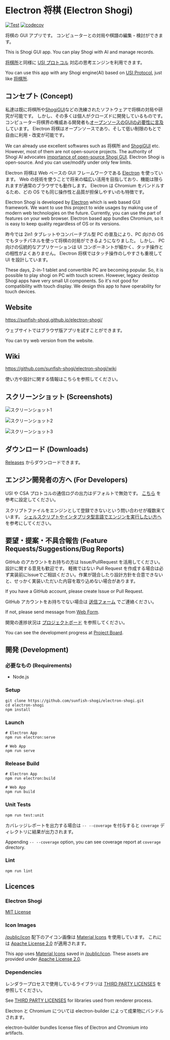 # Electron 将棋 (Electron Shogi)

[![Test](https://github.com/sunfish-shogi/electron-shogi/actions/workflows/test.yml/badge.svg?branch=main&event=push)](https://github.com/sunfish-shogi/electron-shogi/actions/workflows/test.yml)
[![codecov](https://codecov.io/gh/sunfish-shogi/electron-shogi/branch/main/graph/badge.svg?token=TLSQXAIJFY)](https://codecov.io/gh/sunfish-shogi/electron-shogi)

将棋の GUI アプリです。
コンピューターとの対局や棋譜の編集・検討ができます。

This is Shogi GUI app.
You can play Shogi with AI and manage records.

[将棋所](http://shogidokoro.starfree.jp/)と同様に [USI プロトコル](http://shogidokoro.starfree.jp/usi.html) 対応の思考エンジンを利用できます。

You can use this app with any Shogi engine(AI) based on [USI Protocol](http://shogidokoro.starfree.jp/usi.html), just like [将棋所](http://shogidokoro.starfree.jp/).

## コンセプト (Concept)

私達は既に将棋所や[ShogiGUI](http://shogigui.siganus.com/)などの洗練されたソフトウェアで将棋の対局や研究が可能です。
しかし、その多くは個人がクローズドに開発しているものです。
コンピューター将棋界の権威ある開発者も[オープンソースのGUIの必要性に言及](https://yaneuraou.yaneu.com/2022/01/15/new-gui-for-shogi-is-needed-to-improve-the-usi-protocol/)しています。
Electron 将棋はオープンソースであり、そして低い制限のもとで自由に利用・改変が可能です。

We can already use excellent softwares such as 将棋所 and [ShogiGUI](http://shogigui.siganus.com/) etc.
However, most of them are not open-source projects.
The authority of Shogi AI advocates [importance of open-source Shogi GUI](https://yaneuraou.yaneu.com/2022/01/15/new-gui-for-shogi-is-needed-to-improve-the-usi-protocol/).
Electron Shogi is open-source. And you can use/modify under only few limits.

Electron 将棋は Web ベースの GUI フレームワークである [Electron](https://www.electronjs.org/) を使っています。
Web の技術を使うことで将来の幅広い活用を目指しており、機能は限られますが通常のブラウザでも動作します。
Electron は Chromium をバンドルするため、どの OS でも同じ操作性と品質が担保しやすいのも特徴です。

Electron Shogi is developed by [Electron](https://www.electronjs.org/) which is web based GUI framework.
We want to use this project to wide usages by making use of modern web technologies on the future.
Currently, you can use the part of features on your web browser.
Electron based app bundles Chromium, so it is easy to keep quality regardless of OS or its versions.

昨今では 2in1 タブレットやコンバーチブル型 PC の普及により、PC 向けの OS でもタッチパネルを使って将棋の対局ができるようになりました。
しかし、 PC 向けの伝統的なアプリケーションは UI コンポーネントが細かく、タッチ操作との相性がよくありません。
Electron 将棋ではタッチ操作のしやすさも重視して UI を設計しています。

These days, 2-in-1 tablet and convertible PC are becoming popular.
So, it is possible to play shogi on PC with touch screen.
However, legacy desktop Shogi apps have very small UI components. So it's not good for compatibility with touch display.
We design this app to have operability for touch devices.

## Website

https://sunfish-shogi.github.io/electron-shogi/

ウェブサイトではブラウザ版アプリを試すことができます。

You can try web version from the website.

## Wiki

https://github.com/sunfish-shogi/electron-shogi/wiki

使い方や設計に関する情報はこちらを参照してください。

## スクリーンショット (Screenshots)

![スクリーンショット1](docs/screenshots/screenshot001.png)

![スクリーンショット2](docs/screenshots/screenshot002.png)

![スクリーンショット3](docs/screenshots/screenshot003.png)

## ダウンロード (Downloads)

[Releases](https://github.com/sunfish-shogi/electron-shogi/releases) からダウンロードできます。

## エンジン開発者の方へ (For Developers)

USI や CSA プロトコルの通信ログの出力はデフォルトで無効です。
[こちら](https://github.com/sunfish-shogi/electron-shogi/wiki/%E4%BD%BF%E3%81%84%E6%96%B9#%E3%83%AD%E3%82%B0%E5%87%BA%E5%8A%9B) を参考に設定してください。

スクリプトファイルをエンジンとして登録できないという問い合わせが複数来ています。 [シェルスクリプトやインタプリタ型言語でエンジンを実行したい方へ](https://github.com/sunfish-shogi/electron-shogi/wiki/%E3%82%B7%E3%82%A7%E3%83%AB%E3%82%B9%E3%82%AF%E3%83%AA%E3%83%97%E3%83%88%E3%82%84%E3%82%A4%E3%83%B3%E3%82%BF%E3%83%97%E3%83%AA%E3%82%BF%E5%9E%8B%E8%A8%80%E8%AA%9E%E3%81%A7%E3%82%A8%E3%83%B3%E3%82%B8%E3%83%B3%E3%82%92%E5%AE%9F%E8%A1%8C%E3%81%97%E3%81%9F%E3%81%84%E6%96%B9%E3%81%B8) を参考にしてください。

## 要望・提案・不具合報告 (Feature Requests/Suggestions/Bug Reports)

GitHub のアカウントをお持ちの方は Issue/PullRequest を活用してください。
設計に関する意見も歓迎です。
軽微ではない Pull Request を作成する場合は必ず実装前にIssueでご相談ください。作業が競合したり設計方針を合意できないと、せっかく実装いただいた内容を取り込めない場合があります。

If you have a GitHub account, please create Issue or Pull Request.

GitHub アカウントをお持ちでない場合は [送信フォーム](https://form.run/@sunfish-shogi-1650819491) でご連絡ください。

If not, please send message from [Web Form](https://form.run/@sunfish-shogi-1650819491).

開発の進捗状況は [プロジェクトボード](https://github.com/users/sunfish-shogi/projects/1/views/1) を参照してください。

You can see the development progress at [Project Board](https://github.com/users/sunfish-shogi/projects/1/views/1).

## 開発 (Development)

### 必要なもの (Requirements)

- Node.js

### Setup

```
git clone https://github.com/sunfish-shogi/electron-shogi.git
cd electron-shogi
npm install
```

### Launch

```
# Electron App
npm run electron:serve

# Web App
npm run serve
```

### Release Build

```
# Electron App
npm run electron:build

# Web App
npm run build
```

### Unit Tests

```
npm run test:unit
```

カバレッジレポートを出力する場合は `-- --coverage` を付与すると `coverage` ディレクトリに結果が出力されます。

Appending `-- --coverage` option, you can see coverage report at `coverage` directory.

### Lint

```
npm run lint
```

## Licences

### Electron Shogi

[MIT License](LICENSE)

### Icon Images

[/public/icon](https://github.com/sunfish-shogi/electron-shogi/tree/main/public/icon) 配下のアイコン画像は [Material Icons](https://google.github.io/material-design-icons/) を使用しています。
これには [Apache License 2.0](https://www.apache.org/licenses/LICENSE-2.0.txt) が適用されます。

This app uses [Material Icons](https://google.github.io/material-design-icons/) saved in [/public/icon](https://github.com/sunfish-shogi/electron-shogi/tree/main/public/icon).
These assets are provided under [Apache License 2.0](https://www.apache.org/licenses/LICENSE-2.0.txt).

### Dependencies

レンダラープロセスで使用しているライブラリは [THIRD PARTY LICENSES](https://sunfish-shogi.github.io/electron-shogi/third-party-licenses.html) を参照してください。

See [THIRD PARTY LICENSES](https://sunfish-shogi.github.io/electron-shogi/third-party-licenses.html) for libraries used from renderer process.

Electron と Chromium については electron-builder によって成果物にバンドルされます。

electron-builder bundles license files of Electron and Chromium into artifacts.
